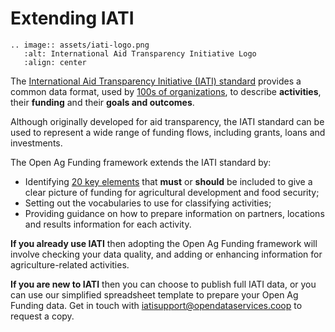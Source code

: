 Extending IATI
==============

```eval_rst
.. image:: assets/iati-logo.png
   :alt: International Aid Transparency Initiative Logo
   :align: center
```

The [International Aid Transparency Initiative (IATI) standard](http://iatistandard.org/) provides a common data format, used by [100s of organizations](https://www.iatiregistry.org/), to describe **activities**, their **funding** and their **goals and outcomes**. 

Although originally developed for aid transparency, the IATI standard can be used to represent a wide range of funding flows, including grants, loans and investments. 

The Open Ag Funding framework extends the IATI standard by:

* Identifying [20 key elements](framework.md) that **must** or **should** be included to give a clear picture of funding for agricultural development and food security;
* Setting out the vocabularies to use for classifying activities;
* Providing guidance on how to prepare information on partners, locations and results information for each activity.

**If you already use IATI** then adopting the Open Ag Funding framework will involve checking your data quality, and adding or enhancing information for agriculture-related activities. 

**If you are new to IATI** then you can choose to publish full IATI data, or you can use our simplified spreadsheet template to prepare your Open Ag Funding data. Get in touch with [iatisupport@opendataservices.coop](mailto:iatisupport@opendataservices.coop) to request a copy.